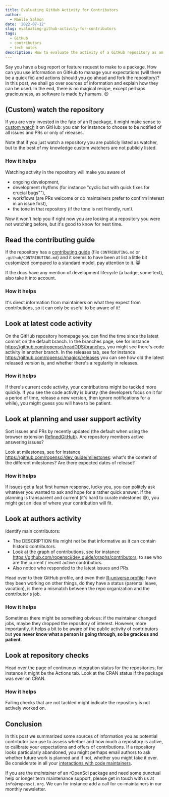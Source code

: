 ```yaml
---
title: Evaluating GitHub Activity for Contributors
author:
  - Maëlle Salmon
date: '2022-07-12'
slug: evaluating-github-activity-for-contributors
tags:
  - GitHub
  - contributors
  - tech notes
description: How to evaluate the activity of a GitHub repository as an user or potential contributors 
---
```


Say you have a bug report or feature request to make to a package. 
How can you use information on GitHub to manage your expectations (will there be a quick fix) and actions (should you go ahead and fork the repository)?
In this post, we shall go over sources of information and explain how they can be used.
In the end, there is no magical recipe, except perhaps graciousness, as software is made by humans. :wink:

## (Custom) watch the repository

If you are very invested in the fate of an R package, it might make sense to [custom watch](https://docs.github.com/en/account-and-profile/managing-subscriptions-and-notifications-on-github/setting-up-notifications/configuring-notifications#configuring-your-watch-settings-for-an-individual-repository=) it on GitHub: you can for instance to choose to be notified of all issues and PRs or only of releases.

Note that if you just watch a repository you are publicly listed as watcher, but to the best of my knowledge custom watchers are not publicly listed.

### How it helps

Watching activity in the repository will make you aware of 
- ongoing development, 
- development rhythms (for instance "cyclic but with quick fixes for crucial bugs""), 
- workflows (are PRs welcome or do maintainers prefer to confirm interest in an issue first),
- the tone in that repository (if the tone is not friendly, run!). 

Now it won't help you if right now you are looking at a repository you were not watching before, but it's good to know for next time.

## Read the contributing guide

If the repository has a [contributing guide](/blog/2021/04/28/commcall-pkg-community/) (file `CONTRIBUTING.md` or `.github/CONTRIBUTING.md`) and it seems to have been at list a little bit customized compared to a standard model, pay attention to it. :smile_cat:

If the docs have any mention of development lifecycle (a badge, some text), also take it into account.

### How it helps

It's direct information from maintainers on what they expect from contributions, so it can only be useful to be aware of it!

## Look at latest code activity

On the GitHub repository homepage you can find the time since the latest commit on the default branch.
In the branches page, see for instance <https://github.com/ropensci/readODS/branches>, you might see there's code activity in another branch.
In the releases tab, see for instance <https://github.com/ropensci/magick/releases> you can see how old the latest released version is, and whether there's a regularity in releases.

### How it helps

If there's current code activity, your contributions might be tackled more quickly.
If you see the code activity is bursty (the developers focus on it for a period of time, release a new version, then ignore notifications for a while), you might guess you will have to be patient.

## Look at planning and user support activity

Sort issues and PRs by recently updated (the default when using the browser extension [RefinedGitHub](https://github.com/refined-github/refined-github)). Are repository members active answering issues?

Look at milestones, see for instance <https://github.com/ropensci/dev_guide/milestones>: what's the content of the different milestones?
Are there expected dates of release?

### How it helps

If issues get a fast first human response, lucky you, you can politely ask whatever you wanted to ask and hope for a rather quick answer.
If the planning is transparent and current (it's hard to curate milestones :sweat_smile:), you might get an idea of where your contribution will fit.

## Look at authors activity

Identify main contributors:
- The DESCRIPTION file might not be that informative as it can contain historic contributors. 
- Look at the graph of contributions, see for instance <https://github.com/ropensci/dev_guide/graphs/contributors>, to see who are the current / recent active contributors. 
- Also notice who responded to the latest issues and PRs.

Head over to their GitHub profile, and even their [R-universe profile](https://r-universe.dev/maintainers/): have they been working on other things, do they have a status (parental leave, vacation), is there a mismatch between the repo organization and the contributor's job.

### How it helps

Sometimes there might be something obvious: if the maintainer changed jobs, maybe they dropped the repository of interest.
However, more importantly, it helps a bit to be aware of the public activity of contributors but **you never know what a person is going through, so be gracious and patient**.

## Look at repository checks

Head over the page of continuous integration status for the repositories, for instance it might be the Actions tab.
Look at the CRAN status if the package was ever on CRAN.

### How it helps

Failing checks that are not tackled might indicate the repository is not actively worked on.

## Conclusion

In this post we summarized some sources of information you as potential contributor can use to assess whether and how much a repository is active, to calibrate your expectations and offers of contributions.
If a repository looks particularly abandoned, you might perhaps email authors to ask whether future work is planned and if not, whether you might take it over.
Be considerate in all your [interactions with code maintainers](https://jacobtomlinson.dev/posts/2022/dont-be-that-open-source-user-dont-be-me/).

If you are the _maintainer_ of an rOpenSci package and need some punctual help or longer term maintenance support, please get in touch with us at `info@ropensci.org`. 
We can for instance add a call for co-maintainers in our monthly newsletter.